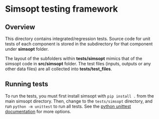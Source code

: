 # Simsopt testing framework

## Overview

This directory contains integrated/regression tests. Source code for unit tests of each component is stored in the subdirectory for that component under **simsopt** folder.

The layout of the subfolders within **tests/simsopt** mimics that of the simsopt code in **src/simsopt** folder. The test files (inputs, outputs or any other data files) are all collected into **tests/test_files**.

## Running tests

To run the tests, you must first install simsopt with `pip install .` from the main simsopt directory.
Then, change to the `tests/simsopt` directory, and run `python -m unittest` to run all tests.
See the [python unittest documentation](https://docs.python.org/3/library/unittest.html) for more options.
